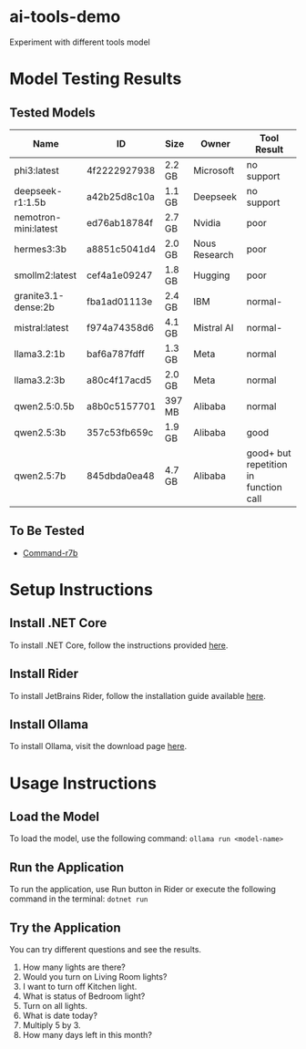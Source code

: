 # ai-tools-demo
Experiment with different tools model

# Model Testing Results

## Tested Models

| Name                   | ID            | Size  | Owner          | Tool Result                               |
|------------------------|---------------|-------|----------------|------------------------------------------|
| phi3:latest            | 4f2222927938  | 2.2 GB| Microsoft      | no support                               |
| deepseek-r1:1.5b       | a42b25d8c10a  | 1.1 GB| Deepseek       | no support                               |
| nemotron-mini:latest   | ed76ab18784f  | 2.7 GB| Nvidia         | poor                                     |
| hermes3:3b             | a8851c5041d4  | 2.0 GB| Nous Research  | poor                                     |
| smollm2:latest         | cef4a1e09247  | 1.8 GB| Hugging        | poor                                     |
| granite3.1-dense:2b    | fba1ad01113e  | 2.4 GB| IBM            | normal-                                  |
| mistral:latest         | f974a74358d6  | 4.1 GB| Mistral AI     | normal-                                  |
| llama3.2:1b            | baf6a787fdff  | 1.3 GB| Meta           | normal                                   |
| llama3.2:3b            | a80c4f17acd5  | 2.0 GB| Meta           | normal                                   |
| qwen2.5:0.5b           | a8b0c5157701  | 397 MB| Alibaba        | normal                                   |
| qwen2.5:3b             | 357c53fb659c  | 1.9 GB| Alibaba        | good                                     |
| qwen2.5:7b             | 845dbda0ea48  | 4.7 GB| Alibaba        | good+ but repetition in function call    |

## To Be Tested

- [Command-r7b](https://ollama.com/library/command-r7b)

# Setup Instructions

## Install .NET Core
To install .NET Core, follow the instructions provided [here](https://dotnet.microsoft.com/en-us/download).

## Install Rider
To install JetBrains Rider, follow the installation guide available [here](https://www.jetbrains.com/help/rider/Installation_guide.html).

## Install Ollama
To install Ollama, visit the download page [here](https://ollama.com/download).

# Usage Instructions

## Load the Model
To load the model, use the following command:
```ollama run <model-name>```

## Run the Application
To run the application, use Run button in Rider or execute the following command in the terminal:
```dotnet run```

## Try the Application
You can try different questions and see the results.
1. How many lights are there?
2. Would you turn on Living Room lights?
3. I want to turn off Kitchen light.
4. What is status of Bedroom light?
5. Turn on all lights.
6. What is date today?
7. Multiply 5 by 3.
8. How many days left in this month?

